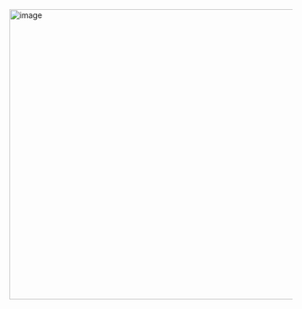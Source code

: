 <img width="517" alt="image" src="https://github.com/user-attachments/assets/434c9af4-57d5-4bf4-8f4b-015047f2901e" />
